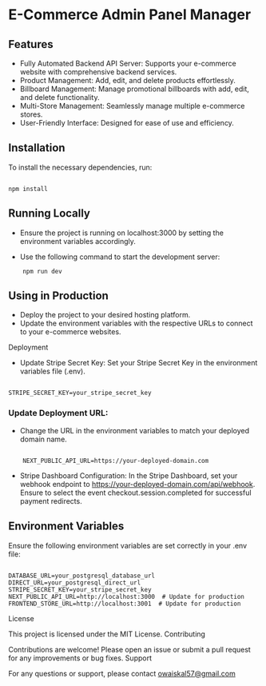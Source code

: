 # E-Commerce Admin Panel Manager

## Features

  - Fully Automated Backend API Server: Supports your e-commerce website with comprehensive backend services.
  - Product Management: Add, edit, and delete products effortlessly.
  - Billboard Management: Manage promotional billboards with add, edit, and delete functionality.
  - Multi-Store Management: Seamlessly manage multiple e-commerce stores.
  - User-Friendly Interface: Designed for ease of use and efficiency.

## Installation

To install the necessary dependencies, run:

```

npm install
```

## Running Locally

   - Ensure the project is running on localhost:3000 by setting the environment variables accordingly.

   - Use the following command to start the development server:
     
```
    npm run dev
```

## Using in Production

   - Deploy the project to your desired hosting platform.
   - Update the environment variables with the respective URLs to connect to your e-commerce websites.

Deployment

   - Update Stripe Secret Key:
        Set your Stripe Secret Key in the environment variables file (.env).

```.env

STRIPE_SECRET_KEY=your_stripe_secret_key
```

### Update Deployment URL:

   - Change the URL in the environment variables to match your deployed domain name.

```.env

    NEXT_PUBLIC_API_URL=https://your-deployed-domain.com
```
   - Stripe Dashboard Configuration:
        In the Stripe Dashboard, set your webhook endpoint to https://your-deployed-domain.com/api/webhook.
        Ensure to select the event checkout.session.completed for successful payment redirects.

## Environment Variables

Ensure the following environment variables are set correctly in your .env file:

```.env

DATABASE_URL=your_postgresql_database_url
DIRECT_URL=your_postgresql_direct_url
STRIPE_SECRET_KEY=your_stripe_secret_key
NEXT_PUBLIC_API_URL=http://localhost:3000  # Update for production
FRONTEND_STORE_URL=http://localhost:3001  # Update for production
```

License

This project is licensed under the MIT License.
Contributing

Contributions are welcome! Please open an issue or submit a pull request for any improvements or bug fixes.
Support

For any questions or support, please contact owaiskal57@gmail.com
